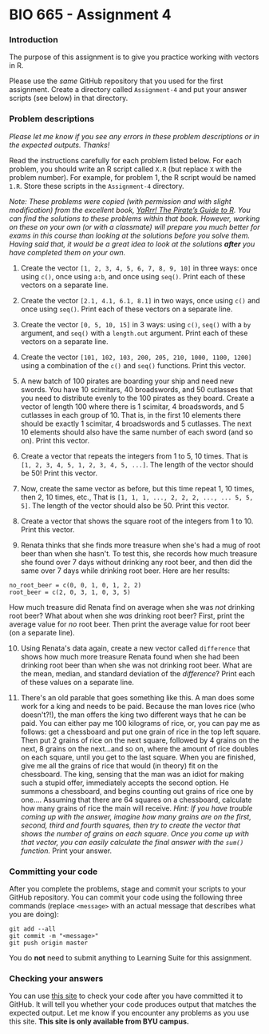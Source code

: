 # BIO 665 - Assignment 4

### Introduction

The purpose of this assignment is to give you practice working with vectors in R.

Please use the *same* GitHub repository that you used for the first assignment. Create a directory called `Assignment-4` and put your answer scripts (see below) in that directory.

### Problem descriptions

*Please let me know if you see any errors in these problem descriptions or in the expected outputs. Thanks!*

Read the instructions carefully for each problem listed below. For each problem, you should write an R script called `X.R` (but replace `X` with the problem number). For example, for problem 1, the R script would be named `1.R`. Store these scripts in the `Assignment-4` directory.

*Note: These problems were copied (with permission and with slight modification) from the excellent book, [YaRrr! The Pirate’s Guide to R](https://bookdown.org/ndphillips/YaRrr/). You can find the solutions to these problems within that book. However, working on these on your own (or with a classmate) will prepare you much better for exams in this course than looking at the solutions before you solve them. Having said that, it would be a great idea to look at the solutions **after** you have completed them on your own.*

1. Create the vector `[1, 2, 3, 4, 5, 6, 7, 8, 9, 10]` in three ways: once using `c()`, once using `a:b`, and once using `seq()`. Print each of these vectors on a separate line.

2. Create the vector `[2.1, 4.1, 6.1, 8.1]` in two ways, once using `c()` and once using `seq()`. Print each of these vectors on a separate line.

3. Create the vector `[0, 5, 10, 15]` in 3 ways: using `c()`, `seq()` with a `by` argument, and `seq()` with a `length.out` argument. Print each of these vectors on a separate line.

4. Create the vector `[101, 102, 103, 200, 205, 210, 1000, 1100, 1200]` using a combination of the `c()` and `seq()` functions. Print this vector.

5. A new batch of 100 pirates are boarding your ship and need new swords. You have 10 scimitars, 40 broadswords, and 50 cutlasses that you need to distribute evenly to the 100 pirates as they board. Create a vector of length 100 where there is 1 scimitar, 4 broadswords, and 5 cutlasses in each group of 10. That is, in the first 10 elements there should be exactly 1 scimitar, 4 broadswords and 5 cutlasses. The next 10 elements should also have the same number of each sword (and so on). Print this vector.

6. Create a vector that repeats the integers from 1 to 5, 10 times. That is `[1, 2, 3, 4, 5, 1, 2, 3, 4, 5, ...]`. The length of the vector should be 50! Print this vector.

7. Now, create the same vector as before, but this time repeat 1, 10 times, then 2, 10 times, etc., That is `[1, 1, 1, ..., 2, 2, 2, ..., ... 5, 5, 5]`. The length of the vector should also be 50. Print this vector.

8. Create a vector that shows the square root of the integers from 1 to 10. Print this vector.

9. Renata thinks that she finds more treasure when she's had a mug of root beer than when she hasn't. To test this, she records how much treasure she found over 7 days without drinking any root beer, and then did the same over 7 days while drinking root beer. Here are her results:

```
no_root_beer = c(0, 0, 1, 0, 1, 2, 2)
root_beer = c(2, 0, 3, 1, 0, 3, 5)
```

How much treasure did Renata find on average when she was *not* drinking root beer? What about when she *was* drinking root beer? First, print the average value for *no* root beer. Then print the average value for root beer (on a separate line).

10. Using Renata's data again, create a new vector called `difference` that shows how much more treasure Renata found when she had been drinking root beer than when she was not drinking root beer. What are the mean, median, and standard deviation of the *difference*? Print each of these values on a separate line.

11. There's an old parable that goes something like this. A man does some work for a king and needs to be paid. Because the man loves rice (who doesn't?!), the man offers the king two different ways that he can be paid. You can either pay me 100 kilograms of rice, or, you can pay me as follows: get a chessboard and put one grain of rice in the top left square. Then put 2 grains of rice on the next square, followed by 4 grains on the next, 8 grains on the next...and so on, where the amount of rice doubles on each square, until you get to the last square. When you are finished, give me all the grains of rice that would (in theory) fit on the chessboard. The king, sensing that the man was an idiot for making such a stupid offer, immediately accepts the second option. He summons a chessboard, and begins counting out grains of rice one by one.... Assuming that there are 64 squares on a chessboard, calculate how many grains of rice the main will receive. *Hint: If you have trouble coming up with the answer, imagine how many grains are on the first, second, third and fourth squares, then try to create the vector that shows the number of grains on each square. Once you come up with that vector, you can easily calculate the final answer with the `sum()` function.* Print your answer.

### Committing your code

After you complete the problems, stage and commit your scripts to your GitHub repository. You can commit your code using the following three commands (replace `<message>` with an actual message that describes what you are doing):

```
git add --all
git commit -m "<message>"
git push origin master
```

You do **not** need to submit anything to Learning Suite for this assignment.

### Checking your answers

You can use [this site](http://bonsai.byu.edu:9000) to check your code after you have committed it to GitHub. It will tell you whether your code produces output that matches the expected output. Let me know if you encounter any problems as you use this site. **This site is only available from BYU campus.**